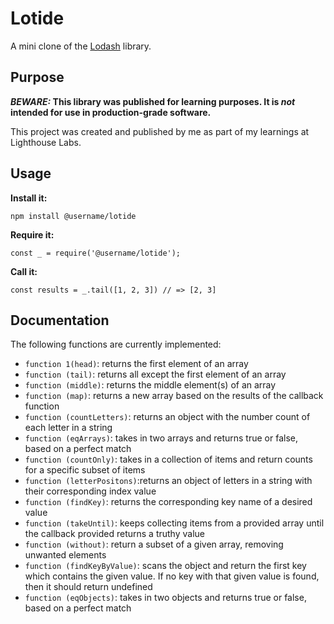 # Lotide

A mini clone of the [Lodash](https://lodash.com) library.

## Purpose

**_BEWARE:_ This library was published for learning purposes. It is _not_ intended for use in production-grade software.**

This project was created and published by me as part of my learnings at Lighthouse Labs. 

## Usage

**Install it:**

`npm install @username/lotide`

**Require it:**

`const _ = require('@username/lotide');`

**Call it:**

`const results = _.tail([1, 2, 3]) // => [2, 3]`

## Documentation

The following functions are currently implemented:

* `function 1(head)`: returns the first element of an array
* `function (tail)`: returns all except the first element of an array
* `function (middle)`: returns the middle element(s) of an array
* `function (map)`: returns a new array based on the results of the callback function
* `function (countLetters)`: returns an object with the number count of each letter in a string
* `function (eqArrays)`: takes in two arrays and returns true or false, based on a perfect match
* `function (countOnly)`: takes in a collection of items and return counts for a specific subset of items
* `function (letterPositons)`:returns an object of letters in a string with their corresponding index value
* `function (findKey)`: returns the corresponding key name of a desired value
* `function (takeUntil)`: keeps collecting items from a provided array until the callback provided returns a truthy value
* `function (without)`: return a subset of a given array, removing unwanted elements
* `function (findKeyByValue)`: scans the object and return the first key which contains the given value. If no key with that given value is found, then it should return undefined
* `function (eqObjects)`: takes in two objects and returns true or false, based on a perfect match
